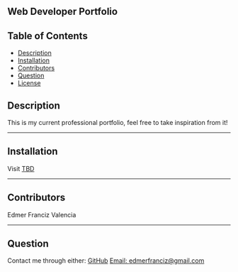 ## Web Developer Portfolio

  ## Table of Contents
* [Description](#Description)
* [Installation](#Installation)
* [Contributors](#Contribution)
* [Question](#Question)
* [License](#license)

## Description

This is my current professional portfolio, feel free to take inspiration from it!

---
## Installation

Visit [TBD]()

---

## Contributors

Edmer Franciz Valencia

---

## Question

Contact me through either:
[GitHub](https://github.com/edm1001)
[Email: edmerfranciz@gmail.com](mailto:edmerfranciz@gmail.com)
